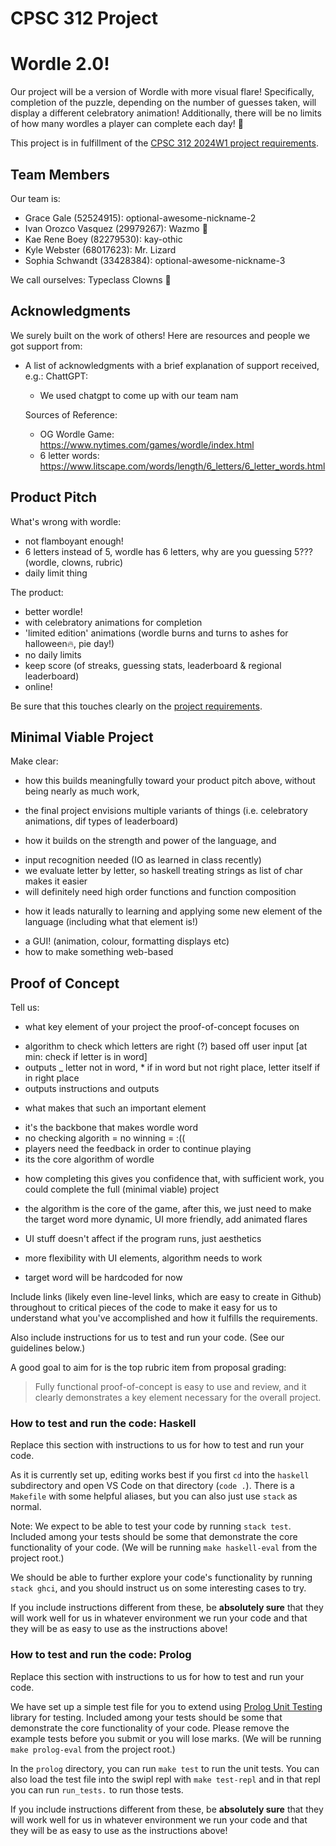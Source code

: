 # CPSC 312 Project

# Wordle 2.0!

Our project will be a version of Wordle with more visual flare! Specifically, completion of the puzzle, 
depending on the number of guesses taken, will display a different celebratory animation! 
Additionally, there will be no limits of how many wordles a player can complete each day! 🤡

This project is in fulfillment of the [CPSC 312 2024W1 project requirements](https://steven-wolfman.github.io/cpsc-312-website-2024W1/project.html).

## Team Members

Our team is:

+ Grace Gale (52524915): optional-awesome-nickname-2
+ Ivan Orozco Vasquez (29979267): Wazmo 🤼 
+ Kae Rene Boey (82279530): kay-othic
+ Kyle Webster (68017623): Mr. Lizard
+ Sophia Schwandt (33428384): optional-awesome-nickname-3

We call ourselves: Typeclass Clowns 🤡

## Acknowledgments

We surely built on the work of others! Here are resources and people we got support from:

+ A list of acknowledgments with a brief explanation of support received, e.g.:
  ChattGPT:
  - We used chatgpt to come up with our team nam

  Sources of Reference:
  - OG Wordle Game: https://www.nytimes.com/games/wordle/index.html
  - 6 letter words: https://www.litscape.com/words/length/6_letters/6_letter_words.html 

## Product Pitch

What's wrong with wordle:
- not flamboyant enough!
- 6 letters instead of 5, wordle has 6 letters, why are you guessing 5??? (wordle, clowns, rubric)
- daily limit thing

The product:
- better wordle!
- with celebratory animations for completion
- 'limited edition' animations (wordle burns and turns to ashes for halloween🔥, pie day!)
- no daily limits
- keep score (of streaks, guessing stats, leaderboard & regional leaderboard)
- online!

Be sure that this touches clearly on the [project requirements](https://steven-wolfman.github.io/cpsc-312-website-2024W1/project.html#project-requirements).


## Minimal Viable Project


Make clear:
+ how this builds meaningfully toward your product pitch above, without being nearly as much work,
- the final project envisions multiple variants of things (i.e. celebratory animations, dif types of leaderboard)

+ how it builds on the strength and power of the language, and
- input recognition needed (IO as learned in class recently)
- we evaluate letter by letter, so haskell treating strings as list of char makes it easier
- will definitely need high order functions and function composition 

+ how it leads naturally to learning and applying some new element of the language (including what that element is!)
- a GUI! (animation, colour, formatting displays etc)
- how to make something web-based





## Proof of Concept


Tell us:

+ what key element of your project the proof-of-concept focuses on
- algorithm to check which letters are right (?) based off user input [at min: check if letter is in word]
- outputs _ letter not in word, * if in word but not right place, letter itself if in right place
- outputs instructions and outputs

+ what makes that such an important element
- it's the backbone that makes wordle word
- no checking algorith = no winning = :((
- players need the feedback in order to continue playing
- its the core algorithm of wordle


+ how completing this gives you confidence that, with sufficient work, you could complete the full (minimal viable) project
- the algorithm is the core of the game, after this, we just need to make the target word more dynamic, UI more friendly, add animated flares
- UI stuff doesn't affect if the program runs, just aesthetics
- more flexibility with UI elements, algorithm needs to work

- target word will be hardcoded for now



Include links (likely even line-level links, which are easy to create in Github) throughout to critical pieces of
the code to make it easy for us to understand what you've accomplished and how it fulfills the requirements.

Also include instructions for us to test and run your code. (See our guidelines below.)

A good goal to aim for is the top rubric item from proposal grading:

> Fully functional proof-of-concept is easy to use and review, and it clearly demonstrates a key element necessary for the overall project.




### How to test and run the code: Haskell

Replace this section with instructions to us for how to test and run your code.

As it is currently set up, editing works best if you first `cd` into the `haskell` subdirectory and open VS Code on that directory (`code .`). There is a `Makefile` with some helpful aliases, but you can also just use `stack` as normal.

Note: We expect to be able to test your code by running `stack test`. Included among your tests should be some that demonstrate the core functionality of your code. (We will be running `make haskell-eval` from the project root.)

We should be able to further explore your code's functionality by running `stack ghci`, and you should instruct us on some interesting cases to try.

If you include instructions different from these, be **absolutely sure** that they will work well for us in whatever environment we run your code and that they will be as easy to use as the instructions above!



### How to test and run the code: Prolog

Replace this section with instructions to us for how to test and run your code.

We have set up a simple test file for you to extend using [Prolog Unit Testing](https://www.swi-prolog.org/pldoc/doc_for?object=section(%27packages/plunit.html%27)) library for testing. Included among your tests should be some that demonstrate the core functionality of your code. Please remove the example tests before you submit or you will lose marks. (We will be running `make prolog-eval` from the project root.)

In the `prolog` directory, you can run `make test` to run the unit tests. You can also load the test file into the swipl repl with `make test-repl` and in that repl you can run `run_tests.` to run those tests.

If you include instructions different from these, be **absolutely sure** that they will work well for us in whatever environment we run your code and that they will be as easy to use as the instructions above!
